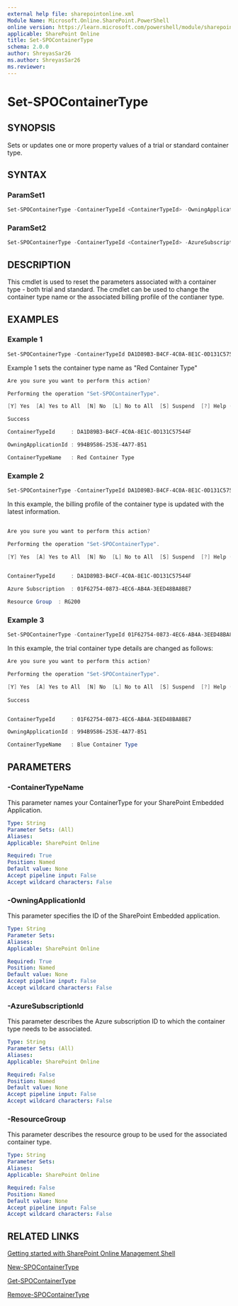 ```yaml
---
external help file: sharepointonline.xml
Module Name: Microsoft.Online.SharePoint.PowerShell
online version: https://learn.microsoft.com/powershell/module/sharepoint-online/set-spocontainertype
applicable: SharePoint Online
title: Set-SPOContainerType
schema: 2.0.0
author: ShreyasSar26
ms.author: ShreyasSar26
ms.reviewer:
---
```

 
# Set-SPOContainerType
 
## SYNOPSIS
 
Sets or updates one or more property values of a trial or standard container type.
 
## SYNTAX
 
### ParamSet1
 
```powershell
Set-SPOContainerType -ContainerTypeId <ContainerTypeId> -OwningApplicationId <OwningApplicationId> -ContainerTypeName <ContainerTypeName>
```
### ParamSet2
```powershell
Set-SPOContainerType -ContainerTypeId <ContainerTypeId> -AzureSubscriptionId <AzureSubscriptionId> -ResourceGroup <ResourceGroup>
```
 
## DESCRIPTION
This cmdlet is used to reset the parameters associated with a container type - both trial and standard. The cmdlet can be used to change the container type name or the associated billing profile of the contianer type.
## EXAMPLES
 
### Example 1
 
```powershell
Set-SPOContainerType -ContainerTypeId DA1D89B3-B4CF-4C0A-8E1C-0D131C57544F -OwningApplicationId 12A9D93C-18D7-46A0-B43E-28D20ADDD56A - ContainerTypeName “Red Container Type“ 
```
 
Example 1 sets the container type name as "Red Container Type"
```powershell
Are you sure you want to perform this action?​

Performing the operation "Set-SPOContainerType".​

[Y] Yes  [A] Yes to All  [N] No  [L] No to All  [S] Suspend  [?] Help (default is "Y"): Y​

Success ​

ContainerTypeId     : DA1D89B3-B4CF-4C0A-8E1C-0D131C57544F​

OwningApplicationId	: 994B9586-253E-4A77-B51​

ContainerTypeName   : Red Container Type​ 
```
 
### Example 2
 
```powershell
Set-SPOContainerType -ContainerTypeId DA1D89B3-B4CF-4C0A-8E1C-0D131C57544F –Azure Subscription 01F62754-0873-4EC6-AB4A-3EED48BA8BE7 -ResourceGroup RG200
```
 
In this example, the billing profile of the container type is updated with the latest information.
```powershell
​
Are you sure you want to perform this action?​

Performing the operation "Set-SPOContainerType".​

[Y] Yes  [A] Yes to All  [N] No  [L] No to All  [S] Suspend  [?] Help (default is "Y"): Y​
​

​ContainerTypeId     : DA1D89B3-B4CF-4C0A-8E1C-0D131C57544F​

Azure Subscription  : 01F62754-0873-4EC6-AB4A-3EED48BA8BE7​

Resource Group	: RG200
```
### Example 3
 
```powershell
Set-SPOContainerType -ContainerTypeId 01F62754-0873-4EC6-AB4A-3EED48BA8BE7 -OwningApplicationId 994B9586-253E-4A77-B51 - ContainerTypeName “Blue Container Type“ 
```
In this example, the trial container type details are changed as follows:

```powershell
Are you sure you want to perform this action?​

Performing the operation "Set-SPOContainerType".​

[Y] Yes  [A] Yes to All  [N] No  [L] No to All  [S] Suspend  [?] Help (default is "Y"): Y​
​
Success ​


ContainerTypeId     : 01F62754-0873-4EC6-AB4A-3EED48BA8BE7​

OwningApplicationId	: 994B9586-253E-4A77-B51 ​

ContainerTypeName   : Blue Container Type
```

 
## PARAMETERS
 

### -ContainerTypeName

This parameter names your ContainerType for your SharePoint Embedded Application.

```yaml
Type: String
Parameter Sets: (All)
Aliases:
Applicable: SharePoint Online

Required: True
Position: Named
Default value: None
Accept pipeline input: False
Accept wildcard characters: False
```

### -OwningApplicationId

This parameter specifies the ID of the SharePoint Embedded application.  

```yaml
Type: String
Parameter Sets: 
Aliases:
Applicable: SharePoint Online

Required: True
Position: Named
Default value: None
Accept pipeline input: False
Accept wildcard characters: False
```

### -AzureSubscriptionId

This parameter describes the Azure subscription ID to which the container type needs to be associated.

```yaml
Type: String
Parameter Sets: (All)
Aliases:
Applicable: SharePoint Online

Required: False
Position: Named
Default value: None
Accept pipeline input: False
Accept wildcard characters: False
```


### -ResourceGroup

This parameter describes the resource group to be used for the associated container type.

```yaml
Type: String
Parameter Sets: 
Aliases:
Applicable: SharePoint Online

Required: False
Position: Named
Default value: None
Accept pipeline input: False
Accept wildcard characters: False
```
## RELATED LINKS

[Getting started with SharePoint Online Management Shell](/powershell/sharepoint/sharepoint-online/connect-sharepoint-online?view=sharepoint-ps)

[New-SPOContainerType](https://learn.microsoft.com/powershell/module/sharepoint-online/new-spocontainertype)

[Get-SPOContainerType](https://learn.microsoft.com/powershell/module/sharepoint-online/get-spocontainertype)

[Remove-SPOContainerType](https://learn.microsoft.com/powershell/module/sharepoint-online/remove-spocontainertype)
